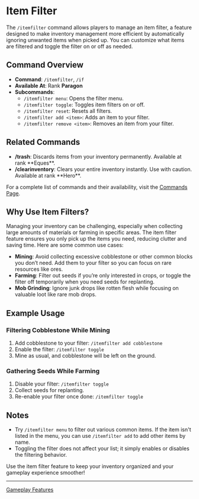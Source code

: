 # Item Filter

The `/itemfilter` command allows players to manage an item filter, a feature designed to make inventory management more efficient by automatically ignoring unwanted items when picked up. You can customize what items are filtered and toggle the filter on or off as needed.

## Command Overview

- **Command**: `/itemfilter`, `/if`
- **Available At**: Rank **Paragon**
- **Subcommands**:
  - `/itemfilter menu`: Opens the filter menu.
  - `/itemfilter toggle`: Toggles item filters on or off.
  - `/itemfilter reset`: Resets all filters.
  - `/itemfilter add <item>`: Adds an item to your filter.
  - `/itemfilter remove <item>`: Removes an item from your filter.

## Related Commands

- **/trash**: Discards items from your inventory permanently. Available at rank \*\*Eques\*\*.
- **/clearinventory**: Clears your entire inventory instantly. Use with caution. Available at rank \*\*Hero\*\*.

For a complete list of commands and their availability, visit the [Commands Page](./commands.md).

## Why Use Item Filters?

Managing your inventory can be challenging, especially when collecting large amounts of materials or farming in specific areas. The item filter feature ensures you only pick up the items you need, reducing clutter and saving time. Here are some common use cases:

- **Mining**: Avoid collecting excessive cobblestone or other common blocks you don’t need. Add them to your filter so you can focus on rare resources like ores.
- **Farming**: Filter out seeds if you’re only interested in crops, or toggle the filter off temporarily when you need seeds for replanting.
- **Mob Grinding**: Ignore junk drops like rotten flesh while focusing on valuable loot like rare mob drops.

## Example Usage

### Filtering Cobblestone While Mining

1. Add cobblestone to your filter: `/itemfilter add cobblestone`
2. Enable the filter: `/itemfilter toggle`
3. Mine as usual, and cobblestone will be left on the ground.

### Gathering Seeds While Farming

1. Disable your filter: `/itemfilter toggle`
2. Collect seeds for replanting.
3. Re-enable your filter once done: `/itemfilter toggle`

## Notes

- Try `/itemfilter menu` to filter out various common items. If the item isn't listed in the menu, you can use `/itemfilter add` to add other items by name.
- Toggling the filter does not affect your list; it simply enables or disables the filtering behavior.

Use the item filter feature to keep your inventory organized and your gameplay experience smoother!

---

[Gameplay Features](./README.md)